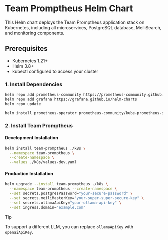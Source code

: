 # Team Promptheus Helm Chart

This Helm chart deploys the Team Promptheus application stack on Kubernetes, including all microservices, PostgreSQL database, MeiliSearch, and monitoring components.

## Prerequisites

- Kubernetes 1.21+
- Helm 3.8+
- kubectl configured to access your cluster

### 1. Install Dependencies

```bash
helm repo add prometheus-community https://prometheus-community.github.io/helm-charts
helm repo add grafana https://grafana.github.io/helm-charts
helm repo update

helm install prometheus-operator prometheus-community/kube-prometheus-stack --namespace monitoring --create-namespace
```

### 2. Install Team Promptheus

#### Development Installation

```bash
helm install team-promptheus ./k8s \
  --namespace team-promptheus \
  --create-namespace \
  --values ./k8s/values-dev.yaml
```

#### Production Installation

```bash
helm upgrade --install team-promptheus ./k8s \
  --namespace team-promptheus --create-namespace \
  --set secrets.postgresPassword="your-secure-password" \
  --set secrets.meiliMasterKey="your-super-super-secure-key" \
  --set secrets.ollamaApiKey="your-ollama-api-key" \
  --set ingress.domain="example.com"
```

> [!TIP]
> To support a different LLM, you can replace `ollamaApiKey` with `openaiApiKey`.
